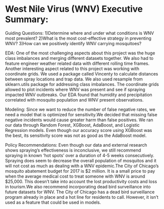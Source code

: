 # West Nile Virus (WNV) Executive Summary:

Guiding Questions:
1)Determine where and under what conditions is WNV most prevalent?
2)What is the most cost-effective strategy in preventing WNV?
3)How can we positively identify WNV carrying mosquitoes?

EDA:
One of the most challenging aspects about this project was the huge class imbalances and merging different datasets together. We also had to feature engineer weather related data with different rolling time frames. Another interesting aspect related to this project was working with coordinate grids. We used a package called Vincenty to calculate distances between spray locations and trap data. We also used resample from sklearn.utils package for addressing class imbalances. The coordinate grids allowed to plot incidents where WNV was present and see if spraying impacted WNV outbreaks.
Our EDA found that humidity and precipitation correlated with mosquito population and WNV present observations. 

Modeling:
Since we want to reduce the number of false negative rates, we need a model that is optimized for sensitivity.We decided that missing false negative incidents would cause greater harm than false positives. We ran our data through Random Forest, XGBoost, AdaBoost, and Logistic Regression models. Even though our accuracy score using XGBoost was the best, its sensitivity score was not as good as the AdaBoost model.

Policy Recommendations:
Even though our data and external research shows spraying’s effectiveness is inconclusive, we still recommend spraying in known ‘hot spots’ over a duration of 4-5 weeks consecutively. Spraying does seem to decrease the overall population of mosquitos and it will not cost as much as dealing with a WNV epidemic.The City of Chicago’s mosquito abatement budget for 2017 is $2 million. It is a small price to pay when the average medical cost to treat someone with WNV is around $25,000. This doesn’t take into account the lost productivity costs and loss in tourism.We also recommend incorporating dead bird surveillance into future datasets for WNV. The City of Chicago has a dead bird surveillance program already in place and a hot line for residents to call. However, it isn’t used as a feature that could be used in models.
